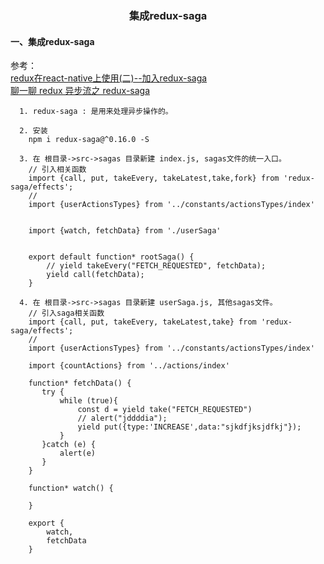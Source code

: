 <div align='center'>
  <h3>集成redux-saga</h3>
</div>

#### 一、集成redux-saga
参考：<br />
[redux在react-native上使用(二)--加入redux-saga](https://www.jianshu.com/p/6e23648bdf4c)<br />
[聊一聊 redux 异步流之 redux-saga](https://www.jianshu.com/p/e84493c7af35)<br />
      
      1. redux-saga : 是用来处理异步操作的。
      
      2. 安装
        npm i redux-saga@^0.16.0 -S
 
      3. 在 根目录->src->sagas 目录新建 index.js, sagas文件的统一入口。
        // 引入相关函数
        import {call, put, takeEvery, takeLatest,take,fork} from 'redux-saga/effects';
        //
        import {userActionsTypes} from '../constants/actionsTypes/index'


        import {watch, fetchData} from './userSaga'


        export default function* rootSaga() {
            // yield takeEvery("FETCH_REQUESTED", fetchData);
            yield call(fetchData);
        }
        
      4. 在 根目录->src->sagas 目录新建 userSaga.js, 其他sagas文件。
        // 引入saga相关函数
        import {call, put, takeEvery, takeLatest,take} from 'redux-saga/effects';
        //
        import {userActionsTypes} from '../constants/actionsTypes/index'

        import {countActions} from '../actions/index'

        function* fetchData() {
           try {
               while (true){
                   const d = yield take("FETCH_REQUESTED")
                   // alert("jddddia");
                   yield put({type:'INCREASE',data:"sjkdfjksjdfkj"});
               }
           }catch (e) {
               alert(e)
           }
        }

        function* watch() {

        }

        export {
            watch,
            fetchData
        }
        
        
        
        
